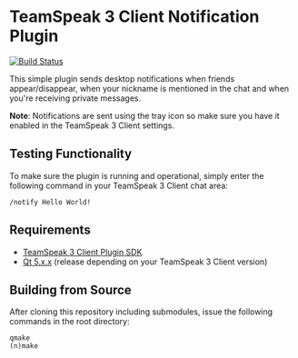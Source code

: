 # TeamSpeak 3 Client Notification Plugin

[![Build Status](https://travis-ci.org/svenpaulsen/ts3client-notification-plugin.svg?branch=master)](https://travis-ci.org/svenpaulsen/ts3client-notification-plugin)

This simple plugin sends desktop notifications when friends appear/disappear, when your nickname is mentioned 
in the chat and when you're receiving private messages.

**Note**: Notifications are sent using the tray icon so make sure you have it enabled in the TeamSpeak 
3 Client settings.

## Testing Functionality

To make sure the plugin is running and operational, simply enter the following command in your TeamSpeak 3 
Client chat area:

`/notify Hello World!`

## Requirements

- [TeamSpeak 3 Client Plugin SDK](https://github.com/svenpaulsen/ts3client-pluginsdk)
- [Qt 5.x.x](https://www.qt.io) (release depending on your TeamSpeak 3 Client version)

## Building from Source

After cloning this repository including submodules, issue the following commands in the root directory:

    qmake
    (n)make
